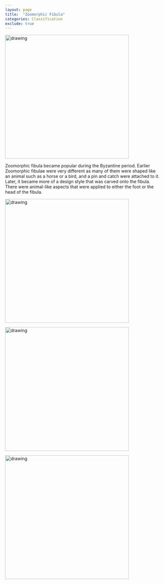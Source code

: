 ```yaml
---
layout: page
title:  "Zoomorphic Fibula"
categories: Classification
exclude: true
---
```

<p><img src="https://assets.catawiki.nl/assets/2016/5/21/3/0/c/30c38298-1f21-11e6-9c05-5814010f5355.jpg" alt="drawing" width="400"/></p>

Zoomorphic fibula became popular during the Byzantine period. Earlier Zoomorphic fibulae were very different as many of them were shaped like an animal such as a horse or a bird, and a pin and catch were attached to it. Later, it became more of a design style that was carved onto the fibula. There were animal-like aspects that were applied to either the foot or the head of the fibula.

<p><img src="https://assets.catawiki.nl/assets/2019/12/1/2/8/6/28686b23-f4a6-4351-b79d-22d95277b376.jpg" alt="drawing" width="400"/></p>

<p><img src="https://cdn.kastatic.org/ka-perseus-images/2357e1c3dcc5d1623558fca3e891843394e02a9e.jpg" alt="drawing" width="400"/></p>

<img src="https://3f06fy1d2jar3tt1ld3db50c-wpengine.netdna-ssl.com/wp-content/uploads/2017/09/SC8578-2.jpg" alt="drawing" width="400"/>
